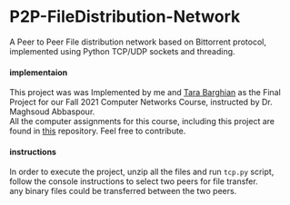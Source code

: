 # P2P-FileDistribution-Network
A Peer to Peer File distribution network based on Bittorrent protocol, implemented using Python TCP/UDP sockets and threading.

#### implementaion
This project was was Implemented by me and [Tara Barghian](https://github.com/taraBarghian) as the Final Project for our Fall 2021 Computer Networks Course, instructed by Dr. Maghsoud Abbaspour.
<br/>
All the computer assignments for this course, including this project are found in [this](https://github.com/taraBarghian/SBU-Computer-Networks) repository.
Feel free to contribute.

#### instructions 
In order to execute the project, unzip all the files and run `tcp.py` script, follow the console instructions to select two peers for file transfer. <br/> any binary files could be transferred between the two peers.
